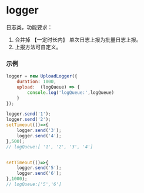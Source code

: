 # logger

日志类，功能要求：
1. 合并掉 【一定时长内】 单次日志上报为批量日志上报。
1. 上报方法可自定义。

### 示例
```javascript
logger = new UploadLogger({
    duration: 1000,
    upload:  (logQueue) => {
        console.log('logQueue:',logQueue)
    }
});

logger.send('1');
logger.send('2');
setTimeout(()=>{
    logger.send('3');
    logger.send('4');
},500);
// logQueue:[ '1', '2', '3', '4']


setTimeout(()=>{
    logger.send('5');
    logger.send('6');
},1000);
// logQueue:['5','6']
```
